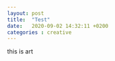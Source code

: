 ```yaml
---
layout: post
title:  "Test"
date:   2020-09-02 14:32:11 +0200
categories : creative
---
```


this is art